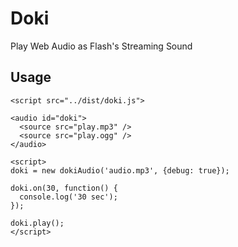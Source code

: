 Doki
====

Play Web Audio as Flash's Streaming Sound

## Usage

```
<script src="../dist/doki.js">

<audio id="doki">
  <source src="play.mp3" />
  <source src="play.ogg" />
</audio>

<script>
doki = new dokiAudio('audio.mp3', {debug: true});

doki.on(30, function() {
  console.log('30 sec');
});

doki.play();
</script>
```
